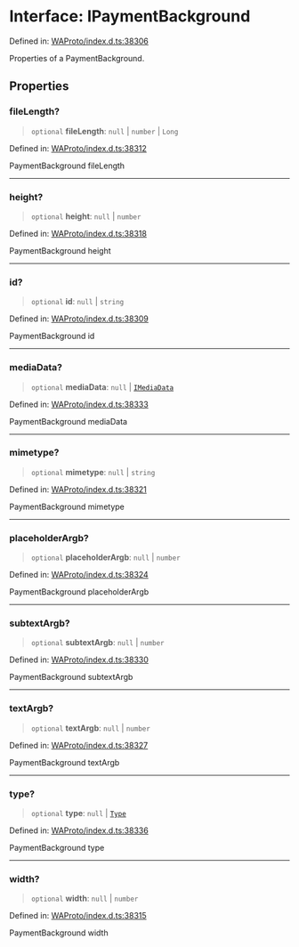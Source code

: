 # Interface: IPaymentBackground

Defined in: [WAProto/index.d.ts:38306](https://github.com/Fokusdotid/bail/blob/99acc683da8779d62a0509bb4108fdb35cb2b061/WAProto/index.d.ts#L38306)

Properties of a PaymentBackground.

## Properties

### fileLength?

> `optional` **fileLength**: `null` \| `number` \| `Long`

Defined in: [WAProto/index.d.ts:38312](https://github.com/Fokusdotid/bail/blob/99acc683da8779d62a0509bb4108fdb35cb2b061/WAProto/index.d.ts#L38312)

PaymentBackground fileLength

***

### height?

> `optional` **height**: `null` \| `number`

Defined in: [WAProto/index.d.ts:38318](https://github.com/Fokusdotid/bail/blob/99acc683da8779d62a0509bb4108fdb35cb2b061/WAProto/index.d.ts#L38318)

PaymentBackground height

***

### id?

> `optional` **id**: `null` \| `string`

Defined in: [WAProto/index.d.ts:38309](https://github.com/Fokusdotid/bail/blob/99acc683da8779d62a0509bb4108fdb35cb2b061/WAProto/index.d.ts#L38309)

PaymentBackground id

***

### mediaData?

> `optional` **mediaData**: `null` \| [`IMediaData`](../namespaces/PaymentBackground/interfaces/IMediaData.md)

Defined in: [WAProto/index.d.ts:38333](https://github.com/Fokusdotid/bail/blob/99acc683da8779d62a0509bb4108fdb35cb2b061/WAProto/index.d.ts#L38333)

PaymentBackground mediaData

***

### mimetype?

> `optional` **mimetype**: `null` \| `string`

Defined in: [WAProto/index.d.ts:38321](https://github.com/Fokusdotid/bail/blob/99acc683da8779d62a0509bb4108fdb35cb2b061/WAProto/index.d.ts#L38321)

PaymentBackground mimetype

***

### placeholderArgb?

> `optional` **placeholderArgb**: `null` \| `number`

Defined in: [WAProto/index.d.ts:38324](https://github.com/Fokusdotid/bail/blob/99acc683da8779d62a0509bb4108fdb35cb2b061/WAProto/index.d.ts#L38324)

PaymentBackground placeholderArgb

***

### subtextArgb?

> `optional` **subtextArgb**: `null` \| `number`

Defined in: [WAProto/index.d.ts:38330](https://github.com/Fokusdotid/bail/blob/99acc683da8779d62a0509bb4108fdb35cb2b061/WAProto/index.d.ts#L38330)

PaymentBackground subtextArgb

***

### textArgb?

> `optional` **textArgb**: `null` \| `number`

Defined in: [WAProto/index.d.ts:38327](https://github.com/Fokusdotid/bail/blob/99acc683da8779d62a0509bb4108fdb35cb2b061/WAProto/index.d.ts#L38327)

PaymentBackground textArgb

***

### type?

> `optional` **type**: `null` \| [`Type`](../namespaces/PaymentBackground/enumerations/Type.md)

Defined in: [WAProto/index.d.ts:38336](https://github.com/Fokusdotid/bail/blob/99acc683da8779d62a0509bb4108fdb35cb2b061/WAProto/index.d.ts#L38336)

PaymentBackground type

***

### width?

> `optional` **width**: `null` \| `number`

Defined in: [WAProto/index.d.ts:38315](https://github.com/Fokusdotid/bail/blob/99acc683da8779d62a0509bb4108fdb35cb2b061/WAProto/index.d.ts#L38315)

PaymentBackground width
